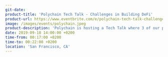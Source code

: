 ```yaml
---
git-date: 
product-title: 'Polychain Tech Talk - Challenges in Building DeFi'
product-url: https://www.eventbrite.com/e/polychain-tech-talk-challenges-in-building-defi-tickets-66968928869
image: /images/events/polychain.jpeg
product-description: 'Polychain is hosting a Tech Talk where 3 of our portfolio founders will discuss the challenges they are facing in DeFi.'  
date: 2019-09-18 14:00:00 +0200
time-from: 00:17:00 +0200
time-to: 00:22:00 +0200
location: 'San Francisco, CA'
---
```

